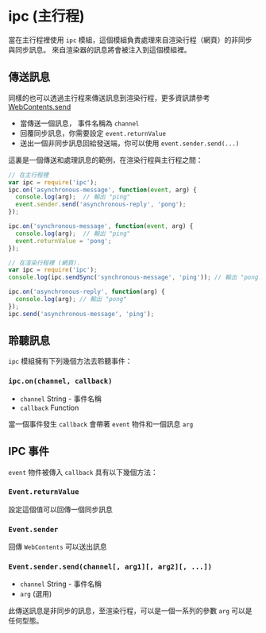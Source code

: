 # ipc (主行程)

當在主行程裡使用 `ipc` 模組，這個模組負責處理來自渲染行程（網頁）的非同步與同步訊息。
來自渲染器的訊息將會被注入到這個模組裡。

## 傳送訊息

同樣的也可以透過主行程來傳送訊息到渲染行程，更多資訊請參考 [WebContents.send](browser-window.md#webcontentssendchannel-args)

- 當傳送一個訊息， 事件名稱為 `channel`
- 回覆同步訊息，你需要設定 `event.returnValue`
- 送出一個非同步訊息回給發送端，你可以使用 `event.sender.send(...)`

這裏是一個傳送和處理訊息的範例，在渲染行程與主行程之間：

```javascript
// 在主行程裡
var ipc = require('ipc');
ipc.on('asynchronous-message', function(event, arg) {
  console.log(arg);  // 輸出 "ping"
  event.sender.send('asynchronous-reply', 'pong');
});

ipc.on('synchronous-message', function(event, arg) {
  console.log(arg);  // 輸出 "ping"
  event.returnValue = 'pong';
});
```

```javascript
// 在渲染行程裡 (網頁).
var ipc = require('ipc');
console.log(ipc.sendSync('synchronous-message', 'ping')); // 輸出 "pong"

ipc.on('asynchronous-reply', function(arg) {
  console.log(arg); // 輸出 "pong"
});
ipc.send('asynchronous-message', 'ping');
```

## 聆聽訊息

`ipc` 模組擁有下列幾個方法去聆聽事件：

### `ipc.on(channel, callback)`

* `channel` String - 事件名稱
* `callback` Function

當一個事件發生 `callback` 會帶著 `event` 物件和一個訊息 `arg`

## IPC 事件

`event` 物件被傳入 `callback` 具有以下幾個方法：

### `Event.returnValue`

設定這個值可以回傳一個同步訊息

### `Event.sender`

回傳 `WebContents` 可以送出訊息

### `Event.sender.send(channel[, arg1][, arg2][, ...])`

* `channel` String - 事件名稱
* `arg` (選用)

此傳送訊息是非同步的訊息，至渲染行程，可以是一個一系列的參數 `arg` 可以是任何型態。
